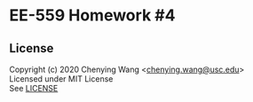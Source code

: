 # EE-559 Homework #4


## License

Copyright (c) 2020 Chenying Wang \<chenying.wang@usc.edu\> \
Licensed under MIT License \
See [LICENSE](./LICENSE)
